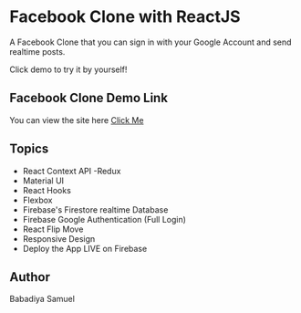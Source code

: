 # Facebook Clone with ReactJS

A Facebook Clone that you can sign in with your Google Account and send realtime posts.

Click demo to try it by yourself!

## Facebook Clone Demo Link

You can view the site here
[Click Me](https://facebook-clone-v3.web.app/)

## Topics

- React Context API -Redux
- Material UI
- React Hooks
- Flexbox
- Firebase's Firestore realtime Database
- Firebase Google Authentication (Full Login)
- React Flip Move
- Responsive Design
- Deploy the App LIVE on Firebase

## Author

Babadiya Samuel
